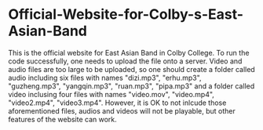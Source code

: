 # Official-Website-for-Colby-s-East-Asian-Band
This is the official website for East Asian Band in Colby College.
To run the code successfully, one needs to upload the file onto a server. 
Video and audio files are too large to be uploaded, 
so one should create a folder called audio including six files with names "dizi.mp3", "erhu.mp3", "guzheng.mp3", "yangqin.mp3", "ruan.mp3", "pipa.mp3" and
a folder called video inclusing four files with names "video.mov", "video.mp4", "video2.mp4", "video3.mp4".
However, it is OK to not inlcude those aforementioned files, audios and videos will not be playable, but other features of the website can work.
